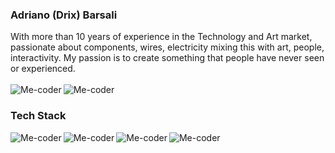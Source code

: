 ### Adriano (Drix) Barsali<br/>
With more than 10 years of experience in the Technology and Art market, passionate about components, wires, electricity mixing this with art, people, interactivity. My passion is to create something that people have never seen or experienced.<br/><br/>
[<img align="left" alt="Me-coder" src="https://img.shields.io/badge/Blog%20-%7BMe--Coder%7D-green?style=flat-square&logo=wordpress" />][blog]
[<img align="left" alt="Me-coder" src="https://img.shields.io/badge/Linkedin-Adriano%20Barsali-blue?style=flat-square&logo=linkedin" />][linkedin]<br/>

### Tech Stack<br/>
<img align="left" alt="Me-coder" src="https://img.shields.io/badge/-JavaScript-gray?style=flat-square&logo=javascript" />
<img align="left" alt="Me-coder" src="https://img.shields.io/badge/-React/ React Native-blue?style=flat-square&logo=react" />
<img align="left" alt="Me-coder" src="https://img.shields.io/badge/-Redux-purple?style=flat-square&logo=redux" />
<img align="left" alt="Me-coder" src="https://img.shields.io/badge/-Angular-critical?style=flat-square&logo=angular" />







[blog]: https://me-coder.com/
[linkedin]: https://www.linkedin.com/in/adriano-barsali/



